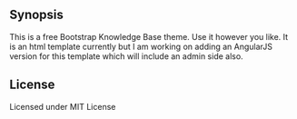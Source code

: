 ## Synopsis

This is a free Bootstrap Knowledge Base theme. Use it however you like. It is an html template currently but I am working on adding an AngularJS version for this template which will include an admin side also.

## License

Licensed under MIT License
